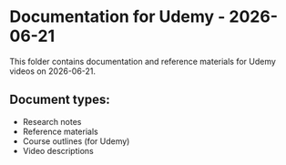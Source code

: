 # Documentation for Udemy - 2026-06-21

This folder contains documentation and reference materials for Udemy videos on 2026-06-21.

## Document types:
- Research notes
- Reference materials
- Course outlines (for Udemy)
- Video descriptions
